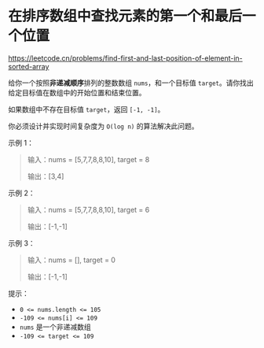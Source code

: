# 在排序数组中查找元素的第一个和最后一个位置

https://leetcode.cn/problems/find-first-and-last-position-of-element-in-sorted-array

给你一个按照**非递减顺序**排列的整数数组 `nums`，和一个目标值 `target`。请你找出给定目标值在数组中的开始位置和结束位置。

如果数组中不存在目标值 `target`，返回 `[-1, -1]`。

你必须设计并实现时间复杂度为 `O(log n)` 的算法解决此问题。

 

示例 1：

> 输入：nums = [5,7,7,8,8,10], target = 8
> 
> 输出：[3,4]

示例 2：

> 输入：nums = [5,7,7,8,8,10], target = 6
> 
> 输出：[-1,-1]

示例 3：

> 输入：nums = [], target = 0
> 
> 输出：[-1,-1]
 

提示：

- `0 <= nums.length <= 105`
- `-109 <= nums[i] <= 109`
- `nums` 是一个非递减数组
- `-109 <= target <= 109`